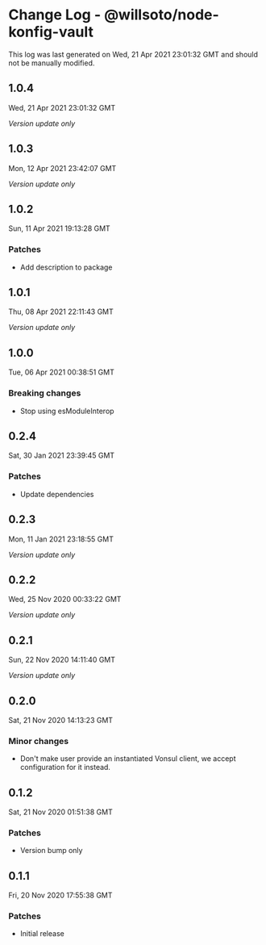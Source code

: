 # Change Log - @willsoto/node-konfig-vault

This log was last generated on Wed, 21 Apr 2021 23:01:32 GMT and should not be manually modified.

## 1.0.4
Wed, 21 Apr 2021 23:01:32 GMT

_Version update only_

## 1.0.3
Mon, 12 Apr 2021 23:42:07 GMT

_Version update only_

## 1.0.2
Sun, 11 Apr 2021 19:13:28 GMT

### Patches

- Add description to package

## 1.0.1
Thu, 08 Apr 2021 22:11:43 GMT

_Version update only_

## 1.0.0
Tue, 06 Apr 2021 00:38:51 GMT

### Breaking changes

- Stop using esModuleInterop

## 0.2.4
Sat, 30 Jan 2021 23:39:45 GMT

### Patches

- Update dependencies

## 0.2.3
Mon, 11 Jan 2021 23:18:55 GMT

_Version update only_

## 0.2.2
Wed, 25 Nov 2020 00:33:22 GMT

_Version update only_

## 0.2.1
Sun, 22 Nov 2020 14:11:40 GMT

_Version update only_

## 0.2.0
Sat, 21 Nov 2020 14:13:23 GMT

### Minor changes

- Don't make user provide an instantiated Vonsul client, we accept configuration for it instead.

## 0.1.2
Sat, 21 Nov 2020 01:51:38 GMT

### Patches

- Version bump only

## 0.1.1
Fri, 20 Nov 2020 17:55:38 GMT

### Patches

- Initial release


